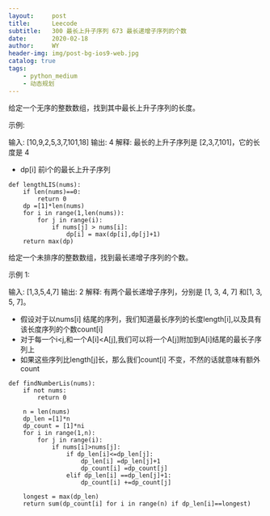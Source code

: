 ```yaml
---
layout:     post
title:      Leecode
subtitle:   300 最长上升子序列 673 最长递增子序列的个数
date:       2020-02-18
author:     WY
header-img: img/post-bg-ios9-web.jpg
catalog: true
tags:
    - python_medium
    - 动态规划
---
```


给定一个无序的整数数组，找到其中最长上升子序列的长度。

示例:

输入: [10,9,2,5,3,7,101,18]
输出: 4 
解释: 最长的上升子序列是 [2,3,7,101]，它的长度是 4

- dp[i] 前i个的最长上升子序列

```
def lengthLIS(nums):
    if len(nums)==0:
        return 0
    dp =[1]*len(nums)
    for i in range(1,len(nums)):
        for j in range(i):
            if nums[j] > nums[i]:
                dp[i] = max(dp[i],dp[j]+1)
    return max(dp)
```


给定一个未排序的整数数组，找到最长递增子序列的个数。

示例 1:

输入: [1,3,5,4,7]
输出: 2
解释: 有两个最长递增子序列，分别是 [1, 3, 4, 7] 和[1, 3, 5, 7]。
- 假设对于以nums[i] 结尾的序列，我们知道最长序列的长度length[i],以及具有该长度序列的个数count[i]
- 对于每一个i<j,和一个A[i]<A[j],我们可以将一个A[j]附加到A[i]结尾的最长子序列上
- 如果这些序列比length[j]长，那么我们count[i] 不变，不然的话就意味有额外count

```
def findNumberLis(nums):
    if not nums:
        return 0

    n = len(nums)
    dp_len =[1]*n
    dp_count = [1]*ni
    for i in range(1,n):
        for j in range(i):
            if nums[i]>nums[j]:
                if dp_len[i]<=dp_len[j]:
                    dp_len[i] =dp_len[j]+1
                    dp_count[i] =dp_count[j]
                elif dp_len[i] ==dp_len[j]+1:
                    dp_count[i] +=dp_count[j]

    longest = max(dp_len)
    return sum(dp_count[i] for i in range(n) if dp_len[i]==longest)

```